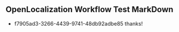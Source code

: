 ## OpenLocalization Workflow Test MarkDown

* f7905ad3-3266-4439-9741-48db92adbe85 
thanks!



<!--HONumber=Jan16_HO4-->
